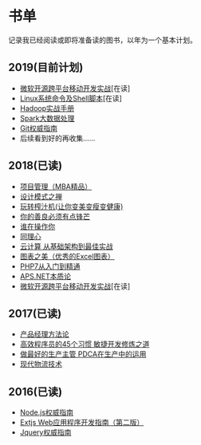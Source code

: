 书单
=====
记录我已经阅读或即将准备读的图书，以年为一个基本计划。


2019(目前计划)
-----
* [微软开源跨平台移动开发实战](http://m.zhangyue.com/readbook/11495431/1?p2=116298&share=1)[在读] <br/>
* [Linux系统命令及Shell脚本](http://m.zhangyue.com/readbook/10857128/1?p2=116298&share=1)[在读]<br/>
* [Hadoop实战手册](http://m.zhangyue.com/readbook/10913013/1?p2=116298&share=1)<br/>
* [Spark大数据处理](http://m.zhangyue.com/readbook/10860908/1?p2=116298&share=1)
* [Git权威指南](http://m.zhangyue.com/readbook/10164184/1?p2=116298&share=1)<br/>
* 后续看到好的再收集......<br/>


2018(已读)
------
* [项目管理（MBA精品）](http://m.zhangyue.com/readbook/10863394/1?p2=116298&share=1) <br/>
* [设计模式之禅](
http://m.zhangyue.com/readbook/10164381/1?p2=116298&share=1) <br/>
* [玩转榨汁机(让你变美变瘦变健康)](http://m.zhangyue.com/readbook/11518020/1?p2=116298&share=1 ) <br/>
* [你的善良必须有点锋芒](http://m.zhangyue.com/readbook/11484754/1?p2=116298&share=1)<br/>
* [谁在操作你](http://m.zhangyue.com/readbook/11276659/1?p2=116298&share=1)
* [同理心](http://m.zhangyue.com/readbook/11596614/1?p2=116298&share=1) <br/>
* [云计算 从基础架构到最佳实战](
http://m.zhangyue.com/readbook/11085625/1?p2=116298&share=1) <br/>
* [图表之美（优秀的Excel图表）](
http://m.zhangyue.com/readbook/10164106/1?p2=116298&share=1) <br/>
* [PHP7从入门到精通](
http://m.zhangyue.com/readbook/11491807/1?p2=116298&share=1) <br/>
* [APS.NET本质论](https://ah2.zhangyue.com/zybook4/iphone/u/p/api.php?Act=weixin&bid=10164248&shareusr=i909933679&p2=116298&p3=17120003&fid=41&uique=264892795) <br/>
* [微软开源跨平台移动开发实战](http://m.zhangyue.com/readbook/11495431/1?p2=116298&share=1)[在读] <br/>


2017(已读)
------
* [产品经理方法论](http://m.zhangyue.com/readbook/11041484/1?p2=116298&share=1)<br/>
* [高效程序员的45个习惯 敏捷开发修炼之道](http://m.zhangyue.com/readbook/10853013/1?p2=116298&share=1) <br/>
* [做最好的生产主管 PDCA在生产中的运用](
http://m.zhangyue.com/readbook/10958750/1?p2=116298&share=1)<br/>
* [现代物流技术](
http://m.zhangyue.com/readbook/10182543/1?p2=116298&share=1) <br/>


2016(已读)
------
* [Node.js权威指南](https://ah2.zhangyue.com/zybook4/iphone/u/p/api.php?Act=weixin&bid=10878469&shareusr=i909933679&p2=116298&p3=17120003&fid=41&uique=38144574)
* [Extjs Web应用程序开发指南（第二版）](http://m.zhangyue.com/readbook/10163814/1?p2=116298&share=1)
* [Jquery权威指南](http://m.zhangyue.com/readbook/10163814/1?p2=116298&share=1)

